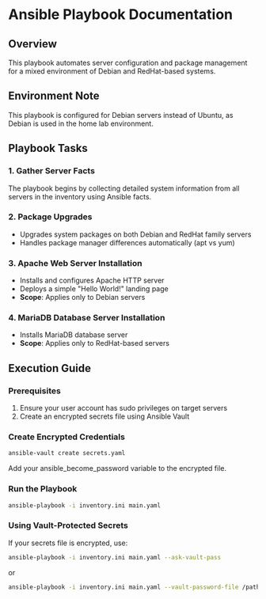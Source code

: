 # Ansible Playbook Documentation

## Overview

This playbook automates server configuration and package management for a mixed environment of Debian and RedHat-based systems.

## Environment Note

This playbook is configured for Debian servers instead of Ubuntu, as Debian is used in the home lab environment.

## Playbook Tasks

### 1. Gather Server Facts

The playbook begins by collecting detailed system information from all servers in the inventory using Ansible facts.

### 2. Package Upgrades

- Upgrades system packages on both Debian and RedHat family servers
- Handles package manager differences automatically (apt vs yum)

### 3. Apache Web Server Installation

- Installs and configures Apache HTTP server
- Deploys a simple "Hello World!" landing page
- **Scope**: Applies only to Debian servers

### 4. MariaDB Database Server Installation

- Installs MariaDB database server
- **Scope**: Applies only to RedHat-based servers

## Execution Guide

### Prerequisites

1. Ensure your user account has sudo privileges on target servers
2. Create an encrypted secrets file using Ansible Vault

### Create Encrypted Credentials

```bash
ansible-vault create secrets.yaml
```

Add your ansible_become_password variable to the encrypted file.

### Run the Playbook

```bash
ansible-playbook -i inventory.ini main.yaml
```

### Using Vault-Protected Secrets

If your secrets file is encrypted, use:

```bash
ansible-playbook -i inventory.ini main.yaml --ask-vault-pass
```

or

```bash
ansible-playbook -i inventory.ini main.yaml --vault-password-file /path/to/vault-password-file
```
